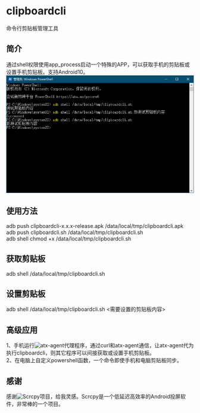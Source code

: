 # clipboardcli
命令行剪贴板管理工具  
## 简介
通过shell权限使用app_process启动一个特殊的APP，可以获取手机的剪贴板或设置手机剪贴板。支持Android10。  
![screenshot](assets/无标题.png)
## 使用方法
adb push clipboardcli-x.x.x-release.apk /data/local/tmp/clipboardcli.apk  
adb push clipboardcli.sh /data/local/tmp/clipboardcli.sh  
adb shell chmod +x /data/local/tmp/clipboardcli.sh  
## 获取剪贴板
adb shell /data/local/tmp/clipboardcli.sh
## 设置剪贴板
adb shell /data/local/tmp/clipboardcli.sh <需要设置的剪贴板内容>
## 高级应用
1、手机运行![atx-agent](https://github.com/openatx/atx-agent)代理程序，通过curl和atx-agent通信，让atx-agent代为执行clipboardcli，则其它程序可以间接获取或设置手机剪贴板。  
2、在电脑上自定义powershell函数，一个命令即使手机和电脑剪贴板同步。  
## 感谢
感谢![Scrcpy](https://github.com/Genymobile/scrcpy)项目，给我灵感。Scrcpy是一个低延迟高效率的Android投屏软件，非常棒的一个项目。
